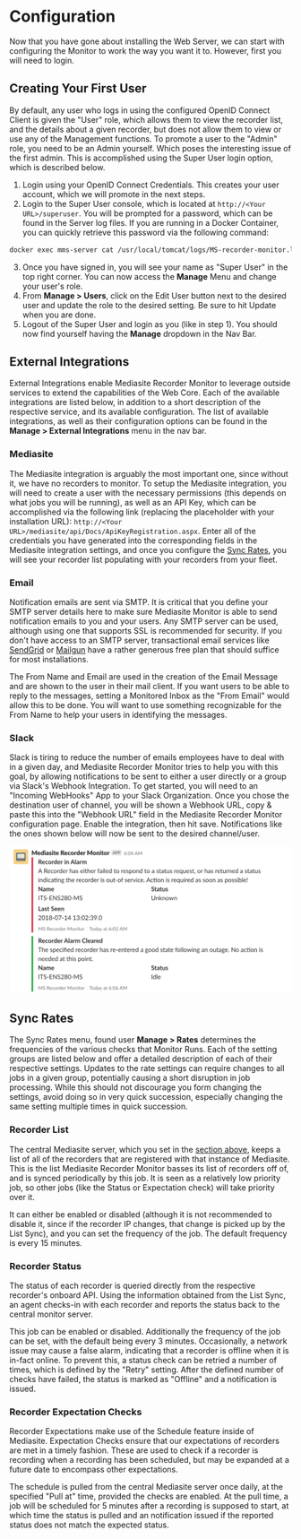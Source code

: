 # Configuration
Now that you have gone about installing the Web Server, we can start with configuring the Monitor to work the way you want it to. However, first you will need to login.

## Creating Your First User
By default, any user who logs in using the configured OpenID Connect Client is given the "User" role, which allows them to view the recorder list, and the details about a given recorder, but does not allow them to view or use any of the Management functions. To promote a user to the "Admin" role, you need to be an Admin yourself. Which poses the interesting issue of the first admin. This is accomplished using the Super User login option, which is described below.

1. Login using your OpenID Connect Credentials. This creates your user account, which we will promote in the next steps.
2. Login to the Super User console, which is located at `http://<Your URL>/superuser`. You will be prompted for a password, which can be found in the Server log files. If you are running in a Docker Container, you can quickly retrieve this password via the following command:
```bash
docker exec mms-server cat /usr/local/tomcat/logs/MS-recorder-monitor.log | grep "Super User Password" | tail -1
```
3. Once you have signed in, you will see your name as "Super User" in the top right corner. You can now access the **Manage** Menu and change your user's role.
4. From **Manage > Users**, click on the Edit User button next to the desired user and update the role to the desired setting. Be sure to hit Update when you are done.
5. Logout of the Super User and login as you (like in step 1). You should now find yourself having the **Manage** dropdown in the Nav Bar.

## External Integrations
External Integrations enable Mediasite Recorder Monitor to leverage outside services to extend the capabilities of the Web Core. Each of the available integrations are listed below, in addition to a short description of the respective service, and its available configuration. The list of available integrations, as well as their configuration options can be found in the **Manage > External Integrations** menu in the nav bar.

### Mediasite
The Mediasite integration is arguably the most important one, since without it, we have no recorders to monitor. To setup the Mediasite integration, you will need to create a user with the necessary permissions (this depends on what jobs you will be running), as well as an API Key, which can be accomplished via the following link (replacing the placeholder with your installation URL): `http://<Your URL>/mediasite/api/Docs/ApiKeyRegistration.aspx`. Enter all of the credentials you have generated into the corresponding fields in the Mediasite integration settings, and once you configure the [Sync Rates](#sync-rates), you will see your recorder list populating with your recorders from your fleet.

### Email
Notification emails are sent via SMTP. It is critical that you define your SMTP server details here to make sure Mediasite Monitor is able to send notification emails to you and your users. Any SMTP server can be used, although using one that supports SSL is recommended for security. If you don't have access to an SMTP server, transactional email services like [SendGrid](https://sendgrid.com/) or [Mailgun](https://www.mailgun.com/) have a rather generous free plan that should suffice for most installations.

The From Name and Email are used in the creation of the Email Message and are shown to the user in their mail client. If you want users to be able to reply to the messages, setting a Monitored Inbox as the "From Email" would allow this to be done. You will want to use something recognizable for the From Name to help your users in identifying the messages.

### Slack
Slack is tiring to reduce the number of emails employees have to deal with in a given day, and Mediasite Recorder Monitor tries to help you with this goal, by allowing notifications to be sent to either a user directly or a group via Slack's Webhook Integration. To get started, you will need to an "Incoming WebHooks" App to your Slack Organization. Once you chose the destination user of channel, you will be shown a Webhook URL, copy & paste this into the "Webhook URL" field in the Mediasite Recorder Monitor configuration page. Enable the integration, then hit save. Notifications like the ones shown below will now be sent to the desired channel/user.

![Slack Notifications](./assets/slack_messages.png)

## Sync Rates
The Sync Rates menu, found user **Manage > Rates** determines the frequencies of the various checks that Monitor Runs. Each of the setting groups are listed below and offer a detailed description of each of their respective settings. Updates to the rate settings can require changes to all jobs in a given group, potentially causing a short disruption in job processing. While this should not discourage you form changing the settings, avoid doing so in very quick succession, especially changing the same setting multiple times in quick succession.

### Recorder List
The central Mediasite server, which you set in the [section above](#external-integrations), keeps a list of all of the recorders that are registered with that instance of Mediasite. This is the list Mediasite Recorder Monitor basses its list of recorders off of, and is synced periodically by this job. It is seen as a relatively low priority job, so other jobs (like the Status or Expectation check) will take priority over it.

It can either be enabled or disabled (although it is not recommended to disable it, since if the recorder IP changes, that change is picked up by the List Sync), and you can set the frequency of the job. The default frequency is every 15 minutes.

### Recorder Status
The status of each recorder is queried directly from the respective recorder's onboard API. Using the information obtained from the List Sync, an agent checks-in with each recorder and reports the status back to the central monitor server.

This job can be enabled or disabled. Additionally the frequency of the job can be set, with the default being every 3 minutes. Occasionally, a network issue may cause a false alarm, indicating that a recorder is offline when it is in-fact online. To prevent this, a status check can be retried a number of times, which is defined by the "Retry" setting. After the defined number of checks have failed, the status is marked as "Offline" and a notification is issued.

### Recorder Expectation Checks
Recorder Expectations make use of the Schedule feature inside of Mediasite. Expectation Checks ensure that our expectations of recorders are met in a timely fashion. These are used to check if a recorder is recording when a recording has been scheduled, but may be expanded at a future date to encompass other expectations.

The schedule is pulled from the central Mediasite server once daily, at the specified "Pull at" time, provided the checks are enabled. At the pull time, a job will be scheduled for 5 minutes after a recording is supposed to start, at which time the status is pulled and an notification issued if the reported status does not match the expected status.
